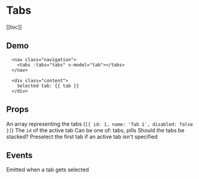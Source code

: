 # Tabs

[[toc]]

## Demo

<demo>
  <tabs-demo />
</demo>

```vue
  <nav class="navigation">
    <tabs :tabs="tabs" v-model="tab"></tabs>
  </nav>

  <div class="content">
    Selected tab: {{ tab }}
  </div>
```

## Props

<prop name="tabs" type="Array">
  An array representing the tabs (<code>[{ id: 1, name: 'Tab 1', disabled: false }]</code>)
</prop>

<prop name="active" type="Number, String">
  The <code>id</code> of the active tab
</prop>

<prop name="type" type="String" default-value="tabs">
  Can be one of: tabs, pills
</prop>

<prop name="stacked" type="Boolean" default-value="false">
  Should the tabs be stacked?
</prop>

<prop name="preselect-first-tab" type="Boolean" default-value="true">
  Preselect the first tab if an active tab isn't specified
</prop>

## Events

<event name="selected" parameters="Active tab id (String, Number)">
  Emitted when a tab gets selected
</event>
